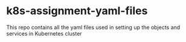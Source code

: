 # k8s-assignment-yaml-files
This repo contains all the yaml files used in setting up the objects and services in Kubernetes cluster
